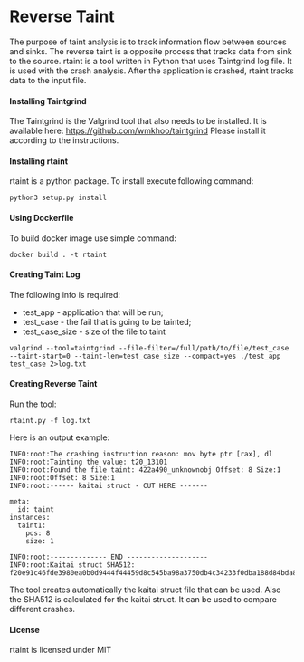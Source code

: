 # Reverse Taint
The purpose of taint analysis is to track information flow between sources and sinks. The reverse taint is a opposite 
process that tracks data from sink to the source.
rtaint is a tool written in Python that uses Taintgrind log file. It is used with the crash analysis.
 After the application is crashed, rtaint tracks data to the input file.

#### Installing Taintgrind
The Taintgrind is the Valgrind tool that also needs to be installed. 
It is available here: https://github.com/wmkhoo/taintgrind
Please install it according to the instructions.

#### Installing rtaint
rtaint is a python package. To install execute following command:
```
python3 setup.py install
```
#### Using Dockerfile
To build docker image use simple command:
```
docker build . -t rtaint
```

#### Creating Taint Log
The following info is required:
 - test_app - application that will be run;
 - test_case - the fail that is going to be tainted;
 - test_case_size - size of the file to taint

```
valgrind --tool=taintgrind --file-filter=/full/path/to/file/test_case --taint-start=0 --taint-len=test_case_size --compact=yes ./test_app test_case 2>log.txt
```

#### Creating Reverse Taint
Run the tool:
```
rtaint.py -f log.txt
```

Here is an output example:
```
INFO:root:The crashing instruction reason: mov byte ptr [rax], dl
INFO:root:Tainting the value: t20_13101
INFO:root:Found the file taint: 422a490_unknownobj Offset: 8 Size:1
INFO:root:Offset: 8 Size:1
INFO:root:------ kaitai struct - CUT HERE -------

meta:
  id: taint
instances:
  taint1:
    pos: 8
    size: 1

INFO:root:-------------- END --------------------
INFO:root:Kaitai struct SHA512: f20e91c46fde3980ea0b0d9444f44459d8c545ba98a3750db4c34233f0dba188d84bda8bbe8e8268ab0836038ed04dc3d00b48c6ab43e48fb69957d08e301954
```
The tool creates automatically the kaitai struct file that can be used.
Also the SHA512 is calculated for the kaitai struct. It can be used to compare different crashes.

#### License
rtaint is licensed under MIT